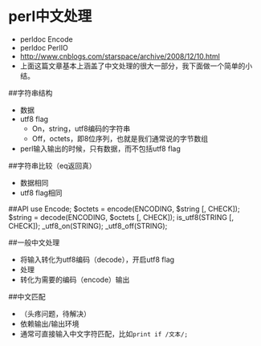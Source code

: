 perl中文处理
============

* perldoc Encode
* perldoc PerlIO
* http://www.cnblogs.com/starspace/archive/2008/12/10.html
* 上面这篇文章基本上涵盖了中文处理的很大一部分，我下面做一个简单的小结。

##字符串结构
- 数据
- utf8 flag
  - On，string，utf8编码的字符串
  - Off，octets，即8位序列，也就是我们通常说的字节数组
- perl输入输出的时候，只有数据，而不包括utf8 flag

##字符串比较（eq返回真）
- 数据相同
- utf8 flag相同

##API
    use Encode;
    $octets = encode(ENCODING, $string [, CHECK]);
    $string = decode(ENCODING, $octets [, CHECK]);
    is_utf8(STRING [, CHECK]);
    _utf8_on(STRING);
    _utf8_off(STRING);

##一般中文处理
- 将输入转化为utf8编码（decode），开启utf8 flag
- 处理
- 转化为需要的编码（encode）输出

##中文匹配
* （头疼问题，待解决）
* 依赖输出/输出环境
* 通常可直接输入中文字符匹配，比如`print if /文本/;`
